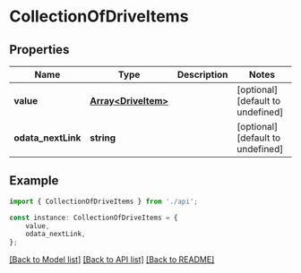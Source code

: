 # CollectionOfDriveItems


## Properties

Name | Type | Description | Notes
------------ | ------------- | ------------- | -------------
**value** | [**Array&lt;DriveItem&gt;**](DriveItem.md) |  | [optional] [default to undefined]
**odata_nextLink** | **string** |  | [optional] [default to undefined]

## Example

```typescript
import { CollectionOfDriveItems } from './api';

const instance: CollectionOfDriveItems = {
    value,
    odata_nextLink,
};
```

[[Back to Model list]](../README.md#documentation-for-models) [[Back to API list]](../README.md#documentation-for-api-endpoints) [[Back to README]](../README.md)
